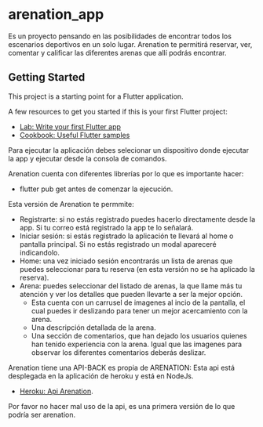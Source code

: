 # arenation_app

Es un proyecto pensando en las posibilidades de encontrar todos los escenarios deportivos en un solo lugar. Arenation te permitirá reservar, ver, comentar y calificar las diferentes arenas que allí podrás encontrar.

## Getting Started

This project is a starting point for a Flutter application.

A few resources to get you started if this is your first Flutter project:

- [Lab: Write your first Flutter app](https://flutter.dev/docs/get-started/codelab)
- [Cookbook: Useful Flutter samples](https://flutter.dev/docs/cookbook)

Para ejecutar la aplicación debes selecionar un dispositivo donde ejecutar la app y ejecutar desde la consola de comandos.

Arenation cuenta con diferentes librerías por lo que es importante hacer:
 * flutter pub get
antes de comenzar la ejecución.

Esta versión de Arenation te permmite:
 * Registrarte: si no estás registrado puedes hacerlo directamente desde la app. Si tu correo está registrado la app te lo señalará.
 * Iniciar sesión: si estás registrado la aplicación te llevará al home o pantalla principal. Si no estás registrado un modal apareceré indicandolo.
 * Home: una vez iniciado sesión encontrarás un lista de arenas que puedes seleccionar para tu reserva (en esta versión no se ha aplicado la reserva).
 * Arena: puedes seleccionar del listado de arenas, la que llame más tu atención y ver los detalles que pueden llevarte a ser la mejor opción.
   * Esta cuenta con un carrusel de imagenes al incio de la pantalla, el cual puedes ir deslizando para tener un mejor acercamiento con la arena.
   * Una descripción detallada de la arena.
   * Una sección de comentarios, que han dejado los usuarios quienes han tenido experiencia con la arena. Igual que las imagenes para observar los diferentes comentarios deberás deslizar.

Arenation tiene una API-BACK es propia de ARENATION:
Esta api está desplegada en la aplicación de heroku y está en NodeJs.
- [Heroku: Api Arenation](https://arenationfull.herokuapp.com/).

Por favor no hacer mal uso de la api, es una primera versión de lo que podría ser arenation.
